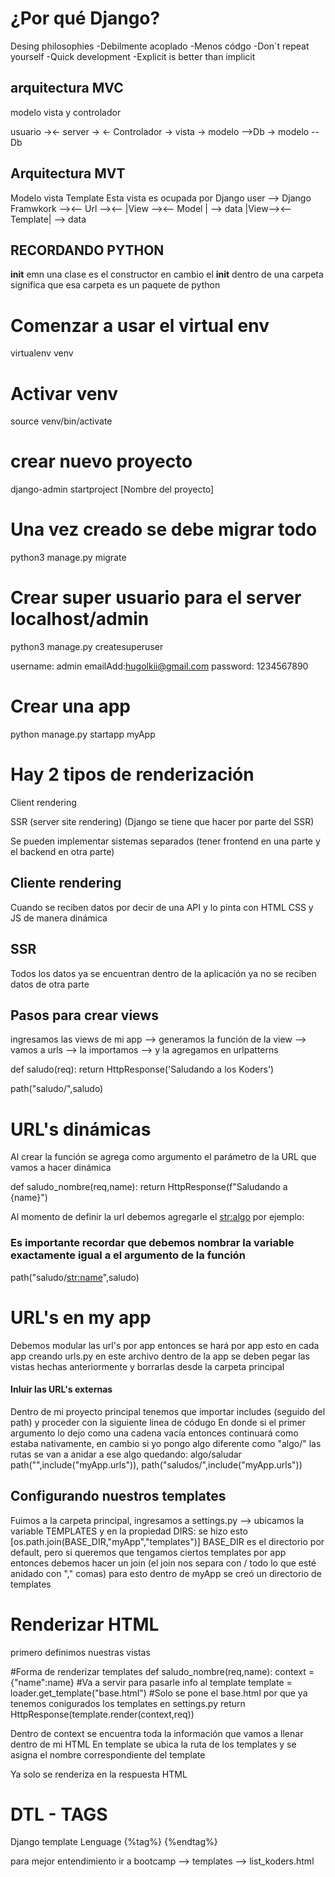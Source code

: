 # ¿Por qué Django?

Desing philosophies
-Debilmente acoplado 
-Menos códgo
-Don´t repeat yourself
-Quick development
-Explicit is better than implicit


## arquitectura MVC
modelo vista y controlador 

usuario -><- server -> <- Controlador -> vista -> modelo -->Db
                                      -> modelo --Db

## Arquitectura MVT

Modelo vista Template 
Esta vista es ocupada por Django
user --> Django Framwkork --><-- Url --><-- |View --><-- Model  | --> data
                                            |View--><-- Template| --> data
## RECORDANDO PYTHON

__init__ emn una clase es el constructor
en cambio el __init__ dentro de una carpeta significa que esa carpeta es un paquete de python

# Comenzar a usar el virtual env

virtualenv venv

# Activar venv

source venv/bin/activate

# crear nuevo proyecto 
django-admin startproject [Nombre del proyecto]

# Una vez creado se debe migrar todo
python3 manage.py migrate

# Crear super usuario para el server localhost/admin
python3 manage.py createsuperuser

username: admin
emailAdd:hugolkii@gmail.com
password: 1234567890

# Crear una app
python manage.py startapp myApp

# Hay 2 tipos de renderización

Client rendering

SSR (server site rendering) (Django se tiene que hacer por parte del SSR)

Se pueden implementar sistemas separados (tener frontend en una parte y el backend en otra parte)

## Cliente rendering 

Cuando se reciben datos por decir de una API y lo pinta con HTML CSS y JS de manera dinámica

## SSR

Todos los datos ya se encuentran dentro de la aplicación ya no se reciben datos de otra parte

## Pasos para crear views 
ingresamos las views de mi app --> generamos la función de la view --> vamos a urls --> la importamos  --> y la agregamos en urlpatterns 

def saludo(req):
    return HttpResponse('Saludando a los Koders')

path("saludo/",saludo)

# URL's dinámicas
Al crear la función se agrega como argumento el parámetro de la URL que vamos a hacer dinámica

def saludo_nombre(req,name):
    return HttpResponse(f"Saludando a {name}")

Al momento de definir la url debemos agregarle el <str:algo> por ejemplo:

### Es importante recordar que debemos nombrar la variable exactamente igual a el argumento de la función 
path("saludo/<str:name>",saludo)

# URL's en my app

Debemos modular las url's por app entonces se hará por app esto en cada app creando 
urls.py
en este archivo dentro de la app se deben pegar las vistas hechas anteriormente y borrarlas desde la carpeta principal 

#### Inluir las URL's externas 
Dentro de mi proyecto principal tenemos que importar includes (seguido del path) y proceder con la siguiente linea de códugo
En donde si el primer argumento lo dejo como una cadena vacía entonces continuará como estaba nativamente, en cambio si yo pongo algo diferente como 
"algo/" las rutas se van a anidar a ese algo quedando: algo/saludar
path("",include("myApp.urls")),
path("saludos/",include("myApp.urls"))


## Configurando nuestros templates
Fuimos a la carpeta principal, ingresamos a settings.py --> ubicamos la variable TEMPLATES y en la propiedad DIRS: se hizo esto 
[os.path.join(BASE_DIR,"myApp","templates")]
BASE_DIR es el directorio por default, pero si queremos que tengamos ciertos templates por app entonces debemos hacer un join 
(el join nos separa con / todo lo que esté anidado con "," comas)
para esto dentro de myApp se creó un directorio de templates


# Renderizar HTML
primero definimos nuestras vistas

#Forma de renderizar templates
def saludo_nombre(req,name):
    context = {"name":name} #Va a servir para pasarle info al template
    template = loader.get_template("base.html") #Solo se pone el base.html por que ya tenemos conigurados los templates en settings.py
    return HttpResponse(template.render(context,req))

Dentro de context se encuentra toda la información que vamos a llenar dentro de mi HTML
En template se ubica la ruta de los templates y se asigna el nombre correspondiente del template

Ya solo se renderiza en la respuesta HTML

# DTL - TAGS
Django template Lenguage
{%tag%} {%endtag%}

para mejor entendimiento ir a bootcamp --> templates --> list_koders.html